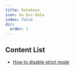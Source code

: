 ```yaml
---
title: Database
icon: bx bxs-data
index: false
dir:
  order: 1
---
```


## Content List

- [How to disable strict mode](../database/disable-strict-mode.md)
